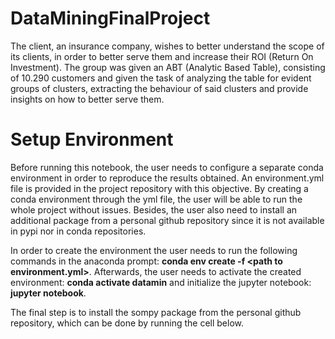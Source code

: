 # DataMiningFinalProject


The client, an insurance company, wishes to better understand the scope of its clients, in order to better serve them and increase their ROI (Return On Investment).
The group was given an ABT (Analytic Based Table), consisting of 10.290 customers and given the task of analyzing the table for evident groups of clusters, extracting the behaviour of said clusters and provide insights on how to better serve them. 


# Setup Environment
Before running this notebook, the user needs to configure a separate conda environment in order to reproduce the results obtained. An environment.yml file is provided in the project repository with this objective. By creating a conda environment through the yml file, the user will be able to run the whole project without issues. Besides, the user also need to install an additional package from a personal github repository since it is not available in pypi nor in conda repositories.

In order to create the environment the user needs to run the following commands in the anaconda prompt: **conda env create -f \<path to environment.yml>**. Afterwards, the user needs to activate the created environment: **conda activate datamin** and initialize the jupyter notebook: **jupyter notebook**.

The final step is to install the sompy package from the personal github repository, which can be done by running the cell below.
